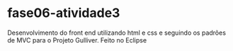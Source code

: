 # fase06-atividade3
Desenvolvimento do front end utilizando html e css e seguindo os padrões de MVC para o Projeto Gulliver.
Feito no Eclipse
